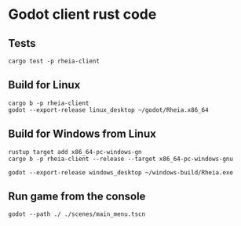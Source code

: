 # Godot client rust code

## Tests
```shell
cargo test -p rheia-client
```

## Build for Linux
```shell
cargo b -p rheia-client
godot --export-release linux_desktop ~/godot/Rheia.x86_64
```

## Build for Windows from Linux
```shell
rustup target add x86_64-pc-windows-gn
cargo b -p rheia-client --release --target x86_64-pc-windows-gnu

godot --export-release windows_desktop ~/windows-build/Rheia.exe
```

## Run game from the console

```shell
godot --path ./ ./scenes/main_menu.tscn
```
